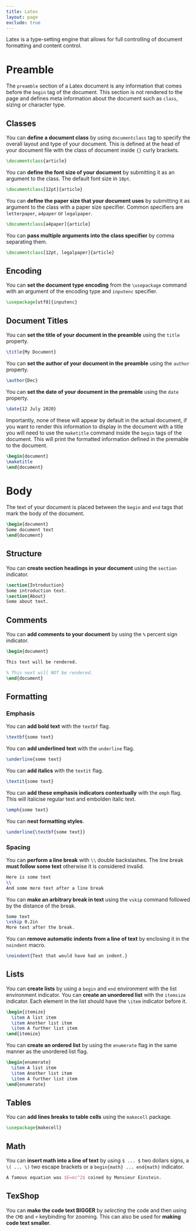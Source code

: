 ```yaml
---
title: Latex
layout: page
exclude: true
---
```

Latex is a type-setting engine that allows for full controlling of document formatting and content control.

# Preamble

The `preamble` section of a Latex document is any information that comes before the `begin` tag of the document. This section is not rendered to the page and defines meta information about the document such as `class`, sizing or character type.

## Classes

You can **define a document class** by using `documentclass` tag to specify the overall layout and type of your document. This is defined at the head of your document file with the class of document inside `{}` curly brackets.
```latex
\documentclass{article}
```

You can **define the font size of your document** by submitting it as an argument to the class. The default font size in `10pt`.
```latex
\documentclass[12pt]{article}
```

You can **define the paper size that your document uses** by submitting it as argument to the class with a paper size specifier. Common specifiers are `letterpaper`, `a4paper` or `legalpaper`.
```latex
\documentclass[a4paper]{article}
```

You can **pass multiple arguments into the class specifier** by comma separating them.
```latex
\documentclass[12pt, legalpaper]{article}
```

## Encoding

You can **set the document type encoding** from the `\usepackage` command with an argument of the encoding type and `inputenc` specifier.
```latex
\usepackage[utf8]{inputenc}
```

## Document Titles

You can **set the title of your document in the preamble** using the `title` property.
```latex
\title{My Document}
```

You can **set the author of your document in the preamble** using the `author` property.
```latex
\author{Dec}
```

You can **set the date of your document in the premable** using the `date` property.
```latex
\date{12 July 2020}
```

Importantly, none of these will appear by default in the actual document, if you want to render this information to display in the document with a title you will need to use the `maketitle` command inside the `begin` tags of the document. This will print the formatted information defined in the premable to the document.
```latex
\begin{document}
\maketitle
\end{document}
```

# Body

The text of your document is placed between the `begin` and `end` tags that mark the body of the document.
```latex
\begin{document}
Some document text
\end{document}
```

## Structure

You can **create section headings in your document** using the `section` indicator.
```latex
\section{Introduction}
Some introduction text.
\section{About}
Some about text.
```

## Comments

You can **add comments to your document** by using the `%` percent sign indicator.
```latex
\begin{document}

This text will be rendered.

% This next will NOT be rendered.
\end{document}
```

## Formatting

### Emphasis

You can **add bold text** with the `textbf` flag.
```latex
\textbf{some text}
```

You can **add underlined text** with the `underline` flag.
```latex
\underline{some text}
```

You can **add italics** with the `textit` flag.
```latex
\textit{some text}
```

You can **add these emphasis indicators contextually** with the `emph` flag. This will italicise regular text and embolden italic text.
```latex
\emph{some text}
```

You can **nest formatting styles**.
```latex
\underline{\textbf{some text}}
```

### Spacing

You can **perform a line break** with `\\` double backslashes. The line break **must follow some text** otherwise it is considered invalid.
```latex
Here is some text
\\
And some more text after a line break
```

You can **make an arbitrary break in text** using the `vskip` command followed by the distance of the break.
```latex
Some text
\vskip 0.2in
More text after the break.
```

You can **remove automatic indents from a line of text** by enclosing it in the `noindent` macro.
```latex
\noindent{Text that would have had an indent.}
```

## Lists

You can **create lists** by using a `begin` and `end` environment with the list environment indicator. You can **create an unordered list** with the `itemsize` indicator. Each element in the list should have the `\item` indicator before it.
```latex
\begin{itemize}
  \item A list item
  \item Another list item
  \item A further list item
\end{itemize}
```

You can **create an ordered list** by using the `enumerate` flag in the same manner as the unordered list flag.
```latex
\begin{enumerate}
  \item A list item
  \item Another list item
  \item A further list item
\end{enumerate}
```

## Tables

You can **add lines breaks to table cells** using the `makecell` package.
```latex
\usepackage{makecell}

```

## Math

You can **insert math into a line of text** by using `$ ... $` two dollars signs, a `\( ... \)` two escape brackets or a `begin{math} ... end{math}` indicator.
```latex
A famous equation was $E=mc^2$ coined by Monsieur Einstein.
```

## TexShop

You can **make the code text BIGGER** by *selecting* the code and then using the `CMD` and `+` keybinding for zooming. This can also be used for **making code text smaller**.

<!--stackedit_data:
eyJoaXN0b3J5IjpbMTcwNzg0NDQ2OSwtODY0MjQwNzEyLC0xOD
U0MjYxNTEzLDM0NTk5OTc4MCwxNjg2Njg0Njk1LDE1ODQwMzM3
NDAsMTE5MzE1NjU0NywtMTIzNTg3ODgwNCwtMTcwODkyMjM0OS
w1Mjg2MDY0MDVdfQ==
-->